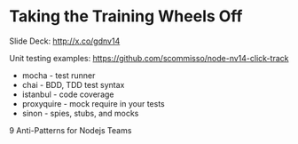# Taking the Training Wheels Off

Slide Deck: 
http://x.co/gdnv14

Unit testing examples:
https://github.com/scommisso/node-nv14-click-track

- mocha - test runner
- chai - BDD, TDD test syntax
- istanbul - code coverage
- proxyquire - mock require in your tests
- sinon - spies, stubs, and mocks

9 Anti-Patterns for Nodejs Teams
